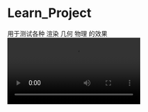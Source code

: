 # Learn_Project
用于测试各种 渲染 几何 物理 的效果
![](https://github.com/yangpei1010110/Learn_Project/blob/main/noita_like_show.0.2.5.mp4)
